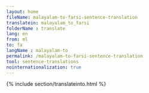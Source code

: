 ```yaml
---
layout: home
fileName: malayalam-to-farsi-sentence-translation
translatein: malayalam_to_farsi
folderName : translate
lang: en
from: ml
to: fa
langName : malayalam-to
permalink: /malayalam-to-farsi-sentence-translation
tool: sentence-translations
nointernationalization: true
---
```

{% include section/translateinto.html %}
